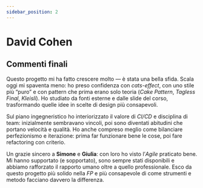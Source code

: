 ```yaml
---
sidebar_position: 2
---
```


# David Cohen

## Commenti finali

Questo progetto mi ha fatto crescere molto — è stata una bella sfida. Scala oggi mi spaventa meno: ho preso confidenza
con _cats-effect_, con uno stile più “puro” e con pattern che prima erano solo teoria (_Cake Pattern_, _Tagless Final_,
_Kleisli_). Ho studiato da fonti esterne e dalle slide del corso, trasformando quelle idee in scelte di design più
consapevoli.

Sul piano ingegneristico ho interiorizzato il valore di _CI/CD_ e disciplina di team: inizialmente sembravano vincoli,
poi sono diventati abitudini che portano velocità e qualità. Ho anche compreso meglio come bilanciare perfezionismo e
iterazione: prima far funzionare bene le cose, poi fare refactoring con criterio.

Un grazie sincero a **Simone** e **Giulia**: con loro ho visto l’_Agile_ praticato bene. Mi hanno supportato (e
sopportato), sono sempre stati disponibili e abbiamo rafforzato il rapporto umano oltre a quello professionale. Esco da
questo progetto più solido nella _FP_ e più consapevole di come strumenti e metodo facciano davvero la differenza.
